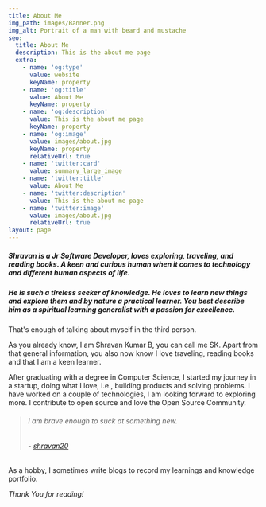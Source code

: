 ```yaml
---
title: About Me
img_path: images/Banner.png
img_alt: Portrait of a man with beard and mustache
seo:
  title: About Me
  description: This is the about me page
  extra:
    - name: 'og:type'
      value: website
      keyName: property
    - name: 'og:title'
      value: About Me
      keyName: property
    - name: 'og:description'
      value: This is the about me page
      keyName: property
    - name: 'og:image'
      value: images/about.jpg
      keyName: property
      relativeUrl: true
    - name: 'twitter:card'
      value: summary_large_image
    - name: 'twitter:title'
      value: About Me
    - name: 'twitter:description'
      value: This is the about me page
    - name: 'twitter:image'
      value: images/about.jpg
      relativeUrl: true
layout: page
---
```

##### Shravan is a Jr Software Developer, loves exploring, traveling, and reading books. A keen and curious human when it comes to technology and different human aspects of life.&#xA;

##### He is such a tireless seeker of knowledge. He loves to learn new things and explore them and by nature a practical learner. You best describe him as a spiritual learning generalist with a passion for excellence.

That's enough of talking about myself in the third person.

As you already know, I am Shravan Kumar B, you can call me SK. Apart from that general information, you also now know I love traveling, reading books and that I am a keen learner.

After graduating with a degree in Computer Science, I started my journey in a startup, doing what I love, i.e., building products and solving problems. I have worked on a couple of technologies, I am looking forward to exploring more. I contribute to open source and love the Open Source Community.

> ###### I am brave enough to suck at something new.
>
> ###### - [shravan20](https://github.com/shravan20)

As a hobby, I sometimes write blogs to record my learnings and knowledge portfolio.

*Thank You for reading!*
